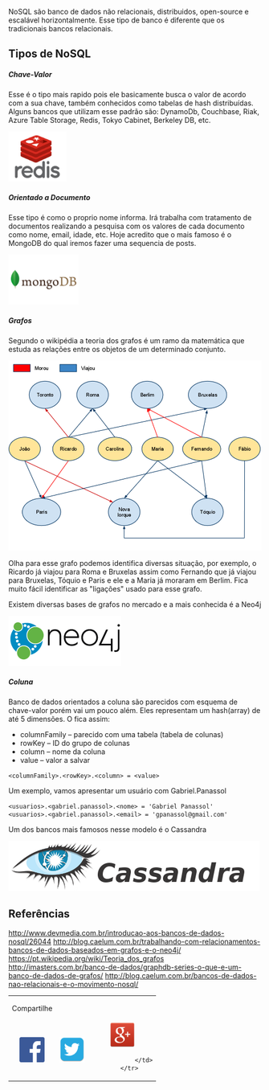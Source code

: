 NoSQL são banco de dados não relacionais, distribuidos, open-source e escalável horizontalmente. Esse tipo de banco é diferente que os tradicionais bancos relacionais. 

## Tipos de NoSQL

##### Chave-Valor

Esse é o tipo mais rapido pois ele basicamente busca o valor de acordo com a sua chave, também conhecidos como tabelas de hash distribuídas. Alguns bancos que utilizam esse padrão são: DynamoDb, Couchbase, Riak, Azure Table Storage, Redis, Tokyo Cabinet, Berkeley DB, etc.

<img src="/assets/nosql/redis.png" width="115" height="100"/>

##### Orientado a Documento

Esse tipo é como o proprio nome informa. Irá trabalha com tratamento de documentos realizando a pesquisa com os valores de cada documento como nome, email, idade, etc. Hoje acredito que o mais famoso é o MongoDB do qual iremos fazer uma sequencia de posts.

<img src="/assets/nosql/mongodb.png" width="140" height="100"/>

##### Grafos

Segundo o wikipédia a teoria dos grafos é um ramo da matemática que estuda as relações entre os objetos de um determinado conjunto. 

<img src="/assets/nosql/grafo.png"/>

Olha para esse grafo podemos identifica diversas situação, por exemplo, o Ricardo já viajou para Roma e Bruxelas assim como Fernando que já viajou para Bruxelas, Tóquio e Paris e ele e a Maria já moraram em Berlim.
Fica muito fácil identificar as "ligações" usado para esse grafo.

Existem diversas bases de grafos no mercado e a mais conhecida é a Neo4j

<img src="/assets/nosql/neo4j.png"/>

##### Coluna

Banco de dados orientados a coluna são parecidos com esquema de chave-valor porém vai um pouco além. Eles representam um hash(array) de até 5 dimensões. O fica assim:

- columnFamily – parecido com uma tabela (tabela de colunas)
- rowKey – ID do grupo de colunas
- column – nome da coluna
- value – valor a salvar

```
<columnFamily>.<rowKey>.<column> = <value>
```

Um exemplo, vamos apresentar um usuário com Gabriel.Panassol

```
<usuarios>.<gabriel.panassol>.<nome> = 'Gabriel Panassol'
<usuarios>.<gabriel.panassol>.<email> = 'gpanassol@gmail.com'
```

Um dos bancos mais famosos nesse modelo é o Cassandra

<img src="/assets/nosql/cassandra.png"/>

## Referências

<a target="_blank" href="http://www.devmedia.com.br/introducao-aos-bancos-de-dados-nosql/26044">http://www.devmedia.com.br/introducao-aos-bancos-de-dados-nosql/26044</a> 
<a target="_blank" href="http://blog.caelum.com.br/trabalhando-com-relacionamentos-bancos-de-dados-baseados-em-grafos-e-o-neo4j/">http://blog.caelum.com.br/trabalhando-com-relacionamentos-bancos-de-dados-baseados-em-grafos-e-o-neo4j/</a>
<a target="_blank" href="https://pt.wikipedia.org/wiki/Teoria_dos_grafos">https://pt.wikipedia.org/wiki/Teoria_dos_grafos</a>
<a target="_blank" href="http://imasters.com.br/banco-de-dados/graphdb-series-o-que-e-um-banco-de-dados-de-grafos/">http://imasters.com.br/banco-de-dados/graphdb-series-o-que-e-um-banco-de-dados-de-grafos/</a>
<a target="_blank" href="http://blog.caelum.com.br/bancos-de-dados-nao-relacionais-e-o-movimento-nosql/">http://blog.caelum.com.br/bancos-de-dados-nao-relacionais-e-o-movimento-nosql/</a>

<!-- COMPARTILHAMENTO DE POST -->
<table width="100%" align="center">
        <tr>
                <td><p>Compartilhe</p></td>
        </tr>
        <tr>
                <td align="center" title="Facebook">
                        <a onclick="window.open(this.href, 'facebook-share','width=580,height=296');return false;" href="https://www.facebook.com/sharer/sharer.php?u=http://gpanassol.github.io/notes/nosql/" class="icon-facebook">
                                <img src="/assets/network/fc.png" width="50" height="50"/>
                        </a>
                </td>
                <td align="center" title="Twitter">
                        <a onclick="window.open(this.href, 'twitter-share', 'width=550,height=235');return false;" href="http://twitter.com/share?text=NoSQL&amp;url=http://gpanassol.github.io/notes/nosql/" class="icon-twitter">
                                <img src="/assets/network/twitter.png" width="50" height="50"/>
                        </a>
                </td>
                <td align="center" title="LinkedIn">
                        <a onclick="window.open(this.href, 'google-plus-share', 'width=490,height=530');return false;" href="https://plus.google.com/share?url=http://gpanassol.github.io/notes/nosql/" class="icon-google-plus">
                                <img src="/assets/network/google-plus.png" width="50" height="50"/>
                        </a>

                </td>
        </tr>
</table>